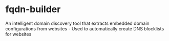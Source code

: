 # fqdn-builder
An intelligent domain discovery tool that extracts embedded domain configurations from websites - Used to automatically create DNS blocklists for websites
